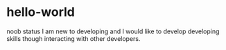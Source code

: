 # hello-world
noob status
I am new to developing and I would like to develop developing skills though interacting with other developers.
